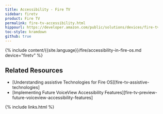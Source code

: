 ```yaml
---
title: Accessibility - Fire TV
sidebar: firetv
product: Fire TV
permalink: fire-tv-accessibility.html
hippourl: https://developer.amazon.com/public/solutions/devices/fire-tv/docs/fire-tv-accessibility
toc-style: kramdown
github: true
---
```


{% include content/{{site.language}}/fire/accessibility-in-fire-os.md device="firetv" %}

## Related Resources

*   [Understanding assistive Technologies for Fire OS][fire-tv-assistive-technologies]
*   [Implementing Future VoiceView Accessibility Features][fire-tv-preview-future-voiceview-accessibility-features]

{% include links.html %}
